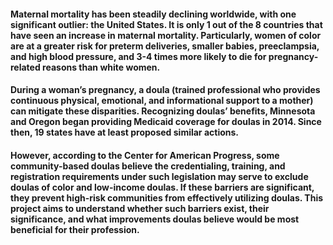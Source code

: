 #### Maternal mortality has been steadily declining worldwide, with one significant outlier: the United States. It is only 1 out of the 8 countries that have seen an increase in maternal mortality. Particularly, women of color are at a greater risk for preterm deliveries, smaller babies, preeclampsia, and high blood pressure, and 3-4 times more likely to die for pregnancy-related reasons than white women.

#### During a woman’s pregnancy, a doula (trained professional who provides continuous physical, emotional, and informational support to a mother) can mitigate these disparities. Recognizing doulas’ benefits, Minnesota and Oregon began providing Medicaid coverage for doulas in 2014. Since then, 19 states have at least proposed similar actions.

#### However, according to the Center for American Progress, some community-based doulas believe the credentialing, training, and registration requirements under such legislation may serve to exclude doulas of color and low-income doulas. If these barriers are significant, they prevent high-risk communities from effectively utilizing doulas. This project aims to understand whether such barriers exist, their significance, and what improvements doulas believe would be most beneficial for their profession.


